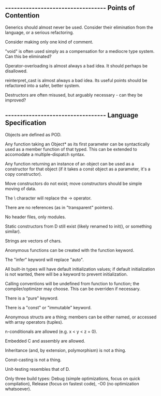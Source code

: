 ---------------------------------- Points of Contention
----------------------------------

Generics should almost never be used. Consider their elimination from the
language, or a serious refactoring.

Consider making only one kind of comment.

"void" is often used simply as a compensation for a mediocre type system. Can
this be eliminated?

Operator-overloading is almost always a bad idea. It should perhaps be
disallowed.

reinterpret\_cast is almost always a bad idea. Its useful points should be
refactored into a safer, better system.

Destructors are often misused, but arguably necessary - can they be improved?

---------------------------------- Language Specification
----------------------------------

Objects are defined as POD.

Any function taking an Object* as its first parameter can be syntactically
used as a member function of that typed. This can be extended to accomodate
a multiple-dispatch syntax.

Any function returning an instance of an object can be used as a constructor
for that object (if it takes a const object as a parameter, it's a copy
constructor).

Move constructors do not exist; move constructors should be simple moving
of data.

The \ character will replace the -> operator.

There are no references (as in "transparent" pointers).

No header files, only modules.

Static constructors from D still exist (likely renamed to init(), or
something similar).

Strings are vectors of chars.

Anonymous functions can be created with the function keyword.

The "infer" keyword will replace "auto".

All built-in types will have default initialization values; if default
initialization is not wanted, there will be a keyword to prevent
initialization.

Calling conventions will be undefined from function to function; the
compiler/optimizer may choose. This can be overriden if necessary.

There is a "pure" keyword.

There is a "const" or "immutable" keyword.

Anonymous structs are a thing; members can be either named, or accessed with
array operators (tuples).

n-conditionals are allowed (e.g. x < y < z = 0).

Embedded C and assembly are allowed.

Inheritance (and, by extension, polymorphism) is not a thing.

Const-casting is not a thing.

Unit-testing resembles that of D.

Only three build types: Debug (simple optimizations, focus on quick
compilation), Release (focus on fastest code), -O0 (no optimization
whatsoever).


